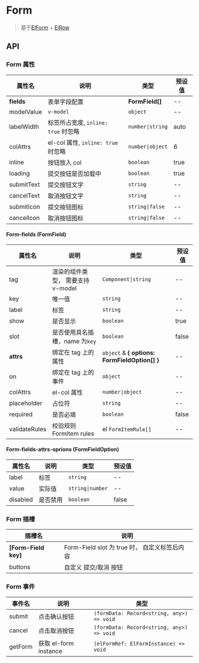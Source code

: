 # Form

> 基于[ElForm](https://element-plus.org/zh-CN/component/form.html) + [ElRow](https://element-plus.org/zh-CN/component/layout.html)

## API

### Form 属性

| 属性名     | 说明               | 类型             | 预设值 |
| ---------- | ------------------ | ---------------- | ------ |
| **fields**     | 表单字段配置       | **FormField[]** | --     |
| modelValue | `v-model`          | `object`         | --     |
| labelWidth | 标签所占宽度, `inline: true` 时忽略       | `number\|string` | auto   |
| colAttrs   | el-col 属性, `inline: true` 时忽略        | `number\|object` | 6      |
| inline     | 按钮放入 col       | `boolean`        | true   |
| loading    | 提交按钮是否加载中 | `boolean`        | true   |
| submitText | 提交按钮文字       | `string`         | --     |
| cancelText | 取消按钮文字       | `string`         | --     |
| submitIcon | 提交按钮图标       | `string\|false`  | --     |
| cancelIcon | 取消按钮图标       | `string\|false`  | --     |

#### Form-fields (FormField)

| 属性名        | 说明                              | 类型                                            | 预设值 |
| ------------- | --------------------------------- | ----------------------------------------------- | ------ |
| tag           | 渲染的组件类型， 需要支持 v-model | `Component\|string`                             | --     |
| key           | 唯一值                            | `string`                                        | --     |
| label         | 标签                              | `string`                                        | --     |
| show          | 是否显示                          | `boolean`                                       | true   |
| slot          | 是否使用具名插槽，name 为`key`    | `boolean`                                       | false  |
| **attrs**         | 绑定在 tag 上的属性               | `object` & **{ options: FormFieldOption[] }** | --     |
| on            | 绑定在 tag 上的事件               | `object`                                        | --     |
| colAttrs      | el-col 属性                       | `number\|object`                                | --     |
| placeholder   | 占位符                            | `string`                                        | --     |
| required      | 是否必填                          | `boolean`                                       | false  |
| validateRules | 校验规则 FormItem rules           | el `FormItemRule[]`                             | --     |

#### Form-fields-attrs-oprions (FormFieldOption)

| 属性名   | 说明     | 类型             | 预设值 |
| -------- | -------- | ---------------- | ------ |
| label    | 标签     | `string`         | --     |
| value    | 实际值   | `string\|number` | --     |
| disabled | 是否禁用 | `boolean`        | false  |

### Form 插槽

| 插槽名               | 说明                                          |
| -------------------- | --------------------------------------------- |
| **[Form-Field key]** | Form-Field slot 为 true 时， 自定义标签后内容 |
| buttons              | 自定义 提交/取消 按钮                         |

### Form 事件

| 事件名  | 说明                  | 类型                                      |
| ------- | --------------------- | ----------------------------------------- |
| submit  | 点击确认按钮          | `(formData: Record<string, any>) => void` |
| cancel  | 点击取消按钮          | `(formData: Record<string, any>) => void` |
| getForm | 获取 el-form instance | `(elFormRef: ElFormInstance) => void`     |
